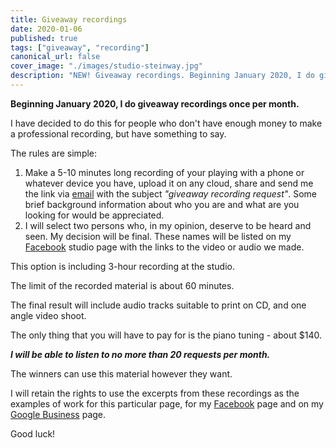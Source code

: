 ```yaml
---
title: Giveaway recordings
date: 2020-01-06
published: true
tags: ["giveaway", "recording"]
canonical_url: false
cover_image: "./images/studio-steinway.jpg"
description: "NEW! Giveaway recordings. Beginning January 2020, I do giveaway recordings once per month. Read more"
---
```


**Beginning January 2020, I do giveaway recordings once per month.**

I have decided to do this for people who don't have enough money to make a professional recording, but have something to say.

The rules are simple:

<div class="eq">

1. Make a 5-10 minutes long recording of your playing with a phone or whatever device you have, upload it on any cloud, share and send me the link via [email](mailto:gryaznov.studio@gmail.com) with the subject _"giveaway recording request"_. Some brief background information about who you are and what are you looking for would be appreciated.
2. I will select two persons who, in my opinion, deserve to be heard and seen. My decision will be final. These names will be listed on my [Facebook](https://www.facebook.com/SlavaPiano/ "Facebook studio page") studio page with the links to the video or audio we made.

</div>

This option is including 3-hour recording at the studio.

The limit of the recorded material is about 60 minutes.

The final result will include audio tracks suitable to print on CD, and one angle video shoot.

<p>The only thing that you will have to pay for is the piano tuning - about $140.</p>

**_I will be able to listen to no more than 20 requests per month._**

The winners can use this material however they want.

I will retain the rights to use the excerpts from these recordings as the examples of work for this particular page, for my [Facebook](https://www.facebook.com/SlavaPiano/ "Facebook studio page") page and on my [Google Business](https://gryaznov-piano-studio.business.site "Google Business studio page") page.

Good luck!
